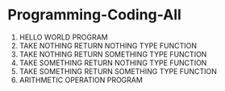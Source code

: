 # Programming-Coding-All

1. HELLO WORLD PROGRAM
2. TAKE NOTHING RETURN NOTHING TYPE FUNCTION
3. TAKE NOTHING RETURN SOMETHING TYPE FUNCTION
4. TAKE SOMETHING RETURN NOTHING TYPE FUNCTION
5. TAKE SOMETHING RETURN SOMETHING TYPE FUNCTION
6. ARITHMETIC OPERATION PROGRAM